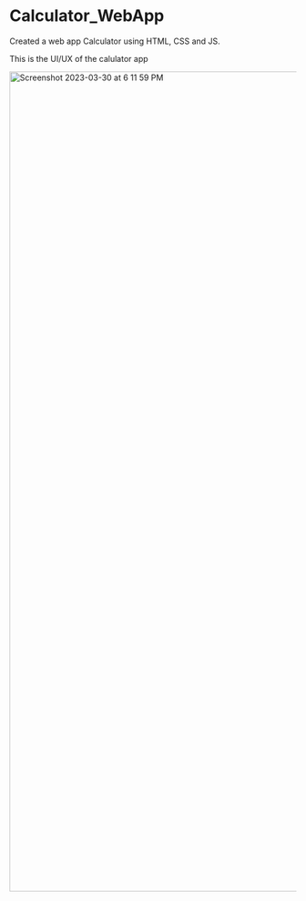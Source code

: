 # Calculator_WebApp
Created a web app Calculator using HTML, CSS and JS.

This is the UI/UX of the calulator app

<img width="1440" alt="Screenshot 2023-03-30 at 6 11 59 PM" src="https://user-images.githubusercontent.com/102889190/228839973-f89442e9-3772-491c-9f06-59dd3c9c5227.png">
